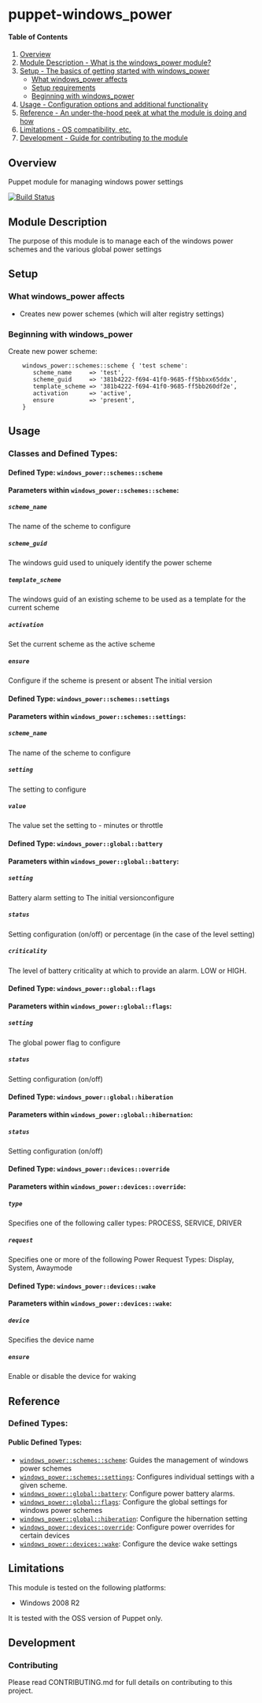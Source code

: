 # puppet-windows_power

#### Table of Contents

1. [Overview](#overview)
2. [Module Description - What is the windows_power module?](#module-description)
3. [Setup - The basics of getting started with windows_power](#setup)
    * [What windows_power affects](#what-power-affects)
    * [Setup requirements](#setup-requirements)
    * [Beginning with windows_power](#beginning-with-power)
4. [Usage - Configuration options and additional functionality](#usage)
5. [Reference - An under-the-hood peek at what the module is doing and how](#reference)
5. [Limitations - OS compatibility, etc.](#limitations)
6. [Development - Guide for contributing to the module](#development)

## Overview

Puppet module for managing windows power settings

[![Build Status](https://travis-ci.org/voxpupuli/puppet-windows_power.svg?branch=master)](https://travis-ci.org/voxpupuli/puppet-windows_power)
## Module Description

The purpose of this module is to manage each of the windows power schemes and the various global power settings

## Setup

### What windows_power affects

* Creates new power schemes (which will alter registry settings)

### Beginning with windows_power

  Create new power scheme:

```puppet
    windows_power::schemes::scheme { 'test scheme':
       scheme_name     => 'test',
       scheme_guid     => '381b4222-f694-41f0-9685-ff5bbxx65ddx',
       template_scheme => '381b4222-f694-41f0-9685-ff5bb260df2e',
       activation      => 'active',
       ensure          => 'present',
    }
```

## Usage

### Classes and Defined Types:

#### Defined Type: `windows_power::schemes::scheme`

**Parameters within `windows_power::schemes::scheme`:**

##### `scheme_name`

The name of the scheme to configure

##### `scheme_guid`

The windows guid used to uniquely identify the power scheme

##### `template_scheme`

The windows guid of an existing scheme to be used as a template for the current scheme

##### `activation`

Set the current scheme as the active scheme

##### `ensure`

Configure if the scheme is present or absent
The initial version

#### Defined Type: `windows_power::schemes::settings`

**Parameters within `windows_power::schemes::settings`:**

##### `scheme_name`

The name of the scheme to configure

##### `setting`

The setting to configure

##### `value`

The value set the setting to - minutes or throttle

#### Defined Type: `windows_power::global::battery`

**Parameters within `windows_power::global::battery`:**

##### `setting`

Battery alarm setting to The initial versionconfigure

##### `status`

Setting configuration (on/off) or percentage (in the case of the level setting)

##### `criticality`

The level of battery criticality at which to provide an alarm. LOW or HIGH.

#### Defined Type: `windows_power::global::flags`

**Parameters within `windows_power::global::flags`:**

##### `setting`

The global power flag to configure

##### `status`

Setting configuration (on/off)

#### Defined Type: `windows_power::global::hiberation`

**Parameters within `windows_power::global::hibernation`:**

##### `status`

Setting configuration (on/off)

#### Defined Type: `windows_power::devices::override`

**Parameters within `windows_power::devices::override`:**

##### `type`

Specifies one of the following caller types: PROCESS, SERVICE, DRIVER

##### `request`

Specifies one or more of the following Power Request Types: Display, System, Awaymode

#### Defined Type: `windows_power::devices::wake`

**Parameters within `windows_power::devices::wake`:**

##### `device`

Specifies the device name

##### `ensure`

Enable or disable the device for waking

## Reference

### Defined Types:

#### Public Defined Types:

* [`windows_power::schemes::scheme`](#define-schemes-scheme): Guides the management of windows power schemes
* [`windows_power::schemes::settings`](#define-schemes-settings): Configures individual settings with a given scheme.
* [`windows_power::global::battery`](#define-global-battery): Configure power battery alarms.
* [`windows_power::global::flags`](#define-global-flags): Configure the global settings for windows power schemes
* [`windows_power::global::hiberation`](#define-global-hibernation): Configure the hibernation setting
* [`windows_power::devices::override`](#define-devices-override): Configure power overrides for certain devices
* [`windows_power::devices::wake`](#define-devices-wake): Configure the device wake settings

## Limitations

This module is tested on the following platforms:

* Windows 2008 R2

It is tested with the OSS version of Puppet only.

## Development

### Contributing

Please read CONTRIBUTING.md for full details on contributing to this project.
